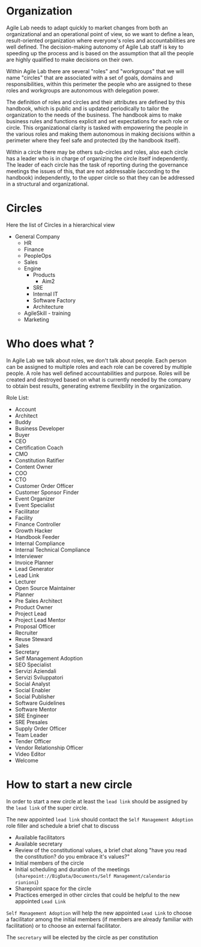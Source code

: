 
# Organization

Agile Lab needs to adapt quickly to market changes from both an organizational and an operational point of view, so we want to define a lean, result-oriented organization where everyone's roles and accountabilities are well defined. The decision-making autonomy of Agile Lab staff is key to speeding up the process and is based on the assumption that all the people are highly qualified to make decisions on their own.

Within Agile Lab there are several "roles" and "workgroups" that we will name "circles" that are associated with a set of goals, domains and responsibilities, within this perimeter the people who are assigned to these roles and workgroups are autonomous with delegation power.

The definition of roles and circles and their attributes are defined by this handbook, which is public and is updated periodically to tailor the organization to the needs of the business.
The handbook aims to make business rules and functions explicit and set expectations for each role or circle. This organizational clarity is tasked with empowering the people in the various roles and making them autonomous in making decisions within a perimeter where they feel safe and protected (by the handbook itself).

Within a circle there may be others sub-circles and roles, also each circle has a leader who is in charge of organizing the circle itself independently.
The leader of each circle has the task of reporting during the governance meetings the issues of this, that are not addressable (according to the handbook) independently, to the upper circle so that they can be addressed in a structural and organizational.

# Circles

Here the list of Circles in a hierarchical view

* General Company
    *   HR
    *   Finance
    *   PeopleOps
    *   Sales
    *   Engine
        *   Products
            *   Aim2
        *   SRE
        *   Internal IT
        *   Software Factory
        *   Architecture
    *   AgileSkill - training
    *   Marketing


# Who does what ?

In Agile Lab we talk about roles, we don't talk about people. Each person can be assigned to multiple roles and each role can be covered by multiple people.
A role has well defined accountabilities and purpose. Roles will be created and destroyed based on what is currently needed by the company to obtain best results, generating extreme flexibility in the organization.

Role List:

* Account
* Architect
* Buddy
* Business Developer
* Buyer
* CEO
* Certification Coach
* CMO
* Constitution Ratifier
* Content Owner
* COO
* CTO
* Customer Order Officer
* Customer Sponsor Finder
* Event Organizer
* Event Specialist
* Facilitator
* Facility
* Finance Controller
* Growth Hacker
* Handbook Feeder
* Internal Compliance
* Internal Technical Compliance
* Interviewer
* Invoice Planner
* Lead Generator
* Lead Link
* Lecturer
* Open Source Maintainer
* Planner
* Pre Sales Architect
* Product Owner
* Project Lead
* Project Lead Mentor
* Proposal Officer
* Recruiter
* Reuse Steward
* Sales
* Secretary
* Self Management Adoption
* SEO Specialist
* Servizi Aziendali
* Servizi Sviluppatori
* Social Analyst
* Social Enabler
* Social Publisher
* Software Guidelines
* Software Mentor
* SRE Engineer
* SRE Presales
* Supply Order Officer
* Team Leader
* Tender Officer
* Vendor Relationship Officer
* Video Editor
* Welcome

# How to start a new circle

In order to start a new circle at least the `lead link` should be assigned by the `lead link` of the super circle.

The new appointed `lead link` should contact the `Self Management Adoption` role filler and schedule a brief chat to discuss

* Available facilitators
* Available secretary
* Review of the constitutional values, a brief chat along "have you read the constitution? do you embrace it's values?"
* Initial members of the circle
* Initial scheduling and duration of the meetings (`sharepoint://BigData/Documents/Self Management/calendario riunioni`)
* Sharepoint space for the circle
* Practices emerged in other circles that could be helpful to the new appointed `Lead Link`

`Self Management Adoption` will help the new appointed `Lead Link` to choose  a facilitator among the initial members (if members
are already familiar with facilitation) or to choose an external facilitator.

The `secretary` will be elected by the circle as per constitution
